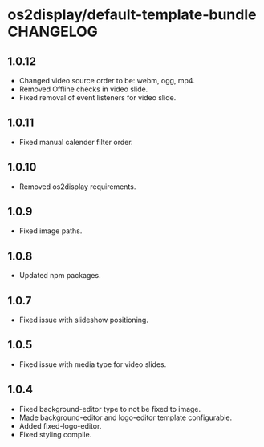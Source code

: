 # os2display/default-template-bundle CHANGELOG

## 1.0.12

* Changed video source order to be: webm, ogg, mp4.
* Removed Offline checks in video slide.
* Fixed removal of event listeners for video slide.

## 1.0.11

* Fixed manual calender filter order.

## 1.0.10

* Removed os2display requirements.

## 1.0.9

* Fixed image paths.

## 1.0.8

* Updated npm packages.

## 1.0.7

* Fixed issue with slideshow positioning.

## 1.0.5

* Fixed issue with media type for video slides.

## 1.0.4

* Fixed background-editor type to not be fixed to image.
* Made background-editor and logo-editor template configurable.
* Added fixed-logo-editor.
* Fixed styling compile.
